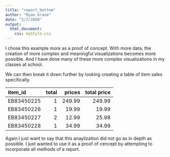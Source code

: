 ```yaml
---
title: "report_bottom"
author: "Ryan Graue"
date: "2/7/2020"
output: 
  html_document:
    css: myStyle.css
---
```



I chose this example more as a proof of concept. With more data, the creation of more complex and meaningful visualizations becomes more possible. And I have done many of these more complex visualizations in my classes at school.

We can then break it down further by looking creating a table of item sales specifically.

<table class="table" style="margin-left: auto; margin-right: auto;">
 <thead>
  <tr>
   <th style="text-align:left;"> item_id </th>
   <th style="text-align:right;"> total </th>
   <th style="text-align:right;"> prices </th>
   <th style="text-align:right;"> total price </th>
  </tr>
 </thead>
<tbody>
  <tr>
   <td style="text-align:left;"> EB83450225 </td>
   <td style="text-align:right;"> 1 </td>
   <td style="text-align:right;"> 249.99 </td>
   <td style="text-align:right;"> 249.99 </td>
  </tr>
  <tr>
   <td style="text-align:left;"> EB83450226 </td>
   <td style="text-align:right;"> 1 </td>
   <td style="text-align:right;"> 19.99 </td>
   <td style="text-align:right;"> 19.99 </td>
  </tr>
  <tr>
   <td style="text-align:left;"> EB83450227 </td>
   <td style="text-align:right;"> 2 </td>
   <td style="text-align:right;"> 12.99 </td>
   <td style="text-align:right;"> 25.98 </td>
  </tr>
  <tr>
   <td style="text-align:left;"> EB83450228 </td>
   <td style="text-align:right;"> 1 </td>
   <td style="text-align:right;"> 34.99 </td>
   <td style="text-align:right;"> 34.99 </td>
  </tr>
</tbody>
</table>

Again I just want to say that this anaylization did not go as in depth as possible. I just wanted to use it as a proof of cencept by attempting to incorporate all methods of a report.

